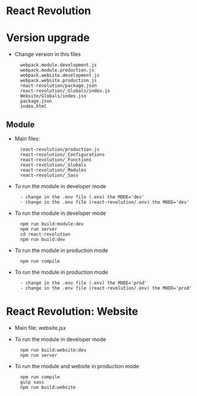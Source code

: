 # React Revolution

# Version upgrade 

- Change version in this files

        webpack.module.development.js
        webpack.module.production.js
        webpack.website.development.js
        webpack.website.production.js
        react-revolution/package.json
        react-revolution/_Globals/index.js
        Website/Globals/index.jsx
        package.json
        index.html
                
## Module

- Main files: 

        react-revolution/production.js
        react-revolution/_Configurations
        react-revolution/_Functions
        react-revolution/_Globals
        react-revolution/_Modules
        react-revolution/_Sass

- To run the module in developer mode
        
        - change in the .env file (.env) the MODE='dev'
        - change in the .env file (react-revolution/.env) the MODE='dev'

- To run the module in developer mode
        
        npm run build:module:dev
        npm run server
        cd react-revolution
        npm run build:dev

- To run the module in production mode
        
        npm run compile

- To run the module in production mode
        
        - change in the .env file (.env) the MODE='prod'
        - change in the .env file (react-revolution/.env) the MODE='prod'

# React Revolution: Website

- Main file: website.jsx

- To run the module in developer mode
        
        npm run build:website:dev
        npm run server

- To run the module and website in production mode
        
        npm run compile
        gulp sass
        npm run build:website

